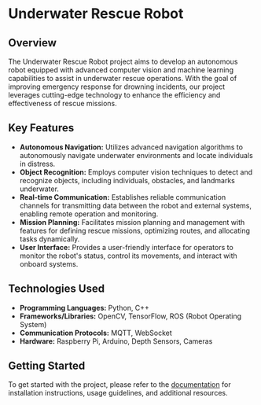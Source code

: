 # Underwater Rescue Robot

## Overview

The Underwater Rescue Robot project aims to develop an autonomous robot equipped with advanced computer vision and machine learning capabilities to assist in underwater rescue operations. With the goal of improving emergency response for drowning incidents, our project leverages cutting-edge technology to enhance the efficiency and effectiveness of rescue missions.

## Key Features

- **Autonomous Navigation:** Utilizes advanced navigation algorithms to autonomously navigate underwater environments and locate individuals in distress.
- **Object Recognition:** Employs computer vision techniques to detect and recognize objects, including individuals, obstacles, and landmarks underwater.
- **Real-time Communication:** Establishes reliable communication channels for transmitting data between the robot and external systems, enabling remote operation and monitoring.
- **Mission Planning:** Facilitates mission planning and management with features for defining rescue missions, optimizing routes, and allocating tasks dynamically.
- **User Interface:** Provides a user-friendly interface for operators to monitor the robot's status, control its movements, and interact with onboard systems.

## Technologies Used

- **Programming Languages:** Python, C++
- **Frameworks/Libraries:** OpenCV, TensorFlow, ROS (Robot Operating System)
- **Communication Protocols:** MQTT, WebSocket
- **Hardware:** Raspberry Pi, Arduino, Depth Sensors, Cameras

## Getting Started

To get started with the project, please refer to the [documentation](link_to_documentation) for installation instructions, usage guidelines, and additional resources.

<!-- ## Contributing

We welcome contributions from the community to help improve and enhance the project. If you're interested in contributing, please check out our [contribution guidelines](link_to_contributing) for more information.

## License

This project is licensed under the [MIT License](link_to_license). -->
